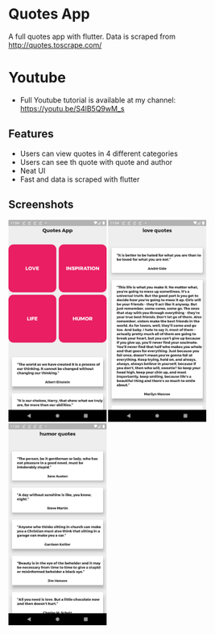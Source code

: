 # Quotes App 

A full quotes app with flutter. Data is scraped from http://quotes.toscrape.com/

# Youtube
* Full Youtube tutorial is available at my channel: https://youtu.be/S4lB5Q9wM_s
## Features

* Users can view quotes in 4 different categories
* Users can see th quote with quote and author
* Neat UI
* Fast and data is scraped with flutter

## Screenshots
<img src="screenshots/Screenshot_1596971052.png" height=400em> <img src="screenshots/Screenshot_1596971056.png" height=400em> 
<img src="screenshots/Screenshot_1596971072.png" height=400em>

